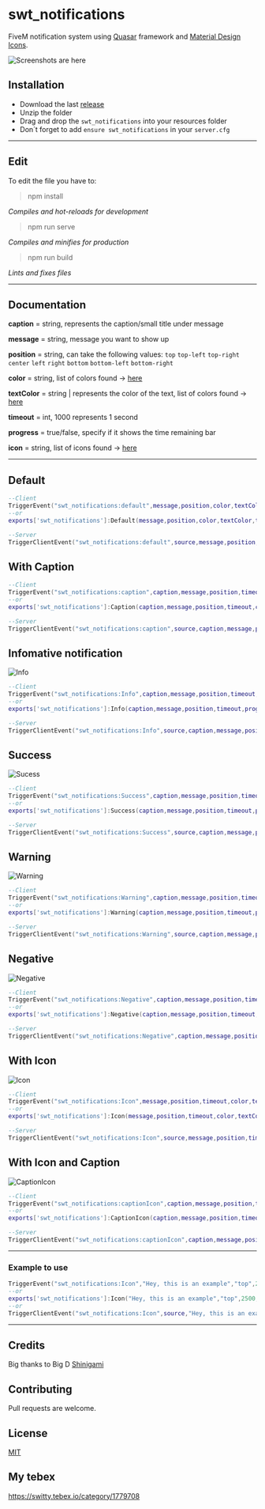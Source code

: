 # swt_notifications

FiveM notification system using [Quasar](https://quasar.dev/) framework and [Material Design Icons](https://materialdesignicons.com/).

![Screenshots are here](https://imgur.com/mNUe3h1.jpg) 

## Installation

- Download the last [release]()
- Unzip the folder
- Drag and drop the `swt_notifications` into your resources folder
- Don´t forget to add `ensure swt_notifications` in your `server.cfg`

___
## Edit
To edit the file you have to:

>npm install

*Compiles and hot-reloads for development*

>npm run serve

*Compiles and minifies for production*

>npm run build

*Lints and fixes files*
___
## Documentation
**caption** = string, represents the caption/small title under message

**message** = string, message you want to show up

**position** = string, can take the following values: `top` `top-left` `top-right` `center` `left` `right` `bottom` `bottom-left` `bottom-right`

**color** = string, list of colors found -> [here](https://quasar.dev/style/color-palette)

**textColor** = string | represents the color of the text, list of colors found -> [here](https://quasar.dev/style/color-palette)

**timeout** = int, 1000 represents 1 second

**progress** = true/false, specify if it shows the time remaining bar

**icon** = string, list of icons found -> [here](https://materialdesignicons.com/)
___
**Default**
--

```lua
--Client
TriggerEvent("swt_notifications:default",message,position,color,textColor,timeout,progress)
--or
exports['swt_notifications']:Default(message,position,color,textColor,timeout,progress)

--Server
TriggerClientEvent("swt_notifications:default",source,message,position,color,textColor,timeout,progress)
```
**With Caption**
--
```lua
--Client
TriggerEvent("swt_notifications:caption",caption,message,position,timeout,color,textColor,progress)
--or
exports['swt_notifications']:Caption(caption,message,position,timeout,color,textColor,progress)

--Server
TriggerClientEvent("swt_notifications:caption",source,caption,message,position,timeout,color,textColor,progress)
```

**Infomative notification** 
--
![Info](https://i.imgur.com/VFAiZY8.png)
```lua
--Client
TriggerEvent("swt_notifications:Info",caption,message,position,timeout,progress)
--or
exports['swt_notifications']:Info(caption,message,position,timeout,progress)

--Server
TriggerClientEvent("swt_notifications:Info",source,caption,message,position,timeout,progress)
```

**Success**
--
![Sucess](https://i.imgur.com/dfvJccv.png)
```lua
--Client
TriggerEvent("swt_notifications:Success",caption,message,position,timeout,progress)
--or
exports['swt_notifications']:Success(caption,message,position,timeout,progress)

--Server
TriggerClientEvent("swt_notifications:Success",source,caption,message,position,timeout,progress)
```

**Warning**
--
![Warning](https://i.imgur.com/Q2ZzuUq.png)
```lua
--Client
TriggerEvent("swt_notifications:Warning",caption,message,position,timeout,progress)
--or
exports['swt_notifications']:Warning(caption,message,position,timeout,progress)

--Server
TriggerClientEvent("swt_notifications:Warning",source,caption,message,position,timeout,progress)
```
**Negative**
--
![Negative](https://i.imgur.com/2pHVjRw.png)
```lua
--Client
TriggerEvent("swt_notifications:Negative",caption,message,position,timeout,progress)
--or
exports['swt_notifications']:Negative(caption,message,position,timeout,progress)

--Server
TriggerClientEvent("swt_notifications:Negative",caption,message,position,timeout,progress)
```

**With Icon**
--
![Icon](https://i.imgur.com/tAWGykT.png)
```lua
--Client
TriggerEvent("swt_notifications:Icon",message,position,timeout,color,textColor,progress,icon)
--or
exports['swt_notifications']:Icon(message,position,timeout,color,textColor,progress,icon)

--Server
TriggerClientEvent("swt_notifications:Icon",source,message,position,timeout,color,textColor,progress,icon)
```

**With Icon and Caption**
--
![CaptionIcon](https://i.imgur.com/1M3Y41V.png)
```lua
--Client
TriggerEvent("swt_notifications:captionIcon",caption,message,position,timeout,color,textColor,progress,icon)
--or
exports['swt_notifications']:CaptionIcon(caption,message,position,timeout,color,textColor,progress,icon)

--Server
TriggerClientEvent("swt_notifications:captionIcon",caption,message,position,timeout,color,textColor,progress,icon)
```
___
### Example to use

```lua
TriggerEvent("swt_notifications:Icon","Hey, this is an example","top",2500,"blue-10","white",true,"mdi-earth")
--or
exports['swt_notifications']:Icon("Hey, this is an example","top",2500,"blue-10","white",true,"mdi-earth")
--or
TriggerClientEvent("swt_notifications:Icon",source,"Hey, this is an example","top",2500,"blue-10","white",true,"mdi-earth")
```
___
## Credits
Big thanks to Big D  [Shinigami](https://github.com/ioShinigami) 

## Contributing
Pull requests are welcome. 

## License
[MIT](https://choosealicense.com/licenses/mit/)

## My tebex 
https://switty.tebex.io/category/1779708
